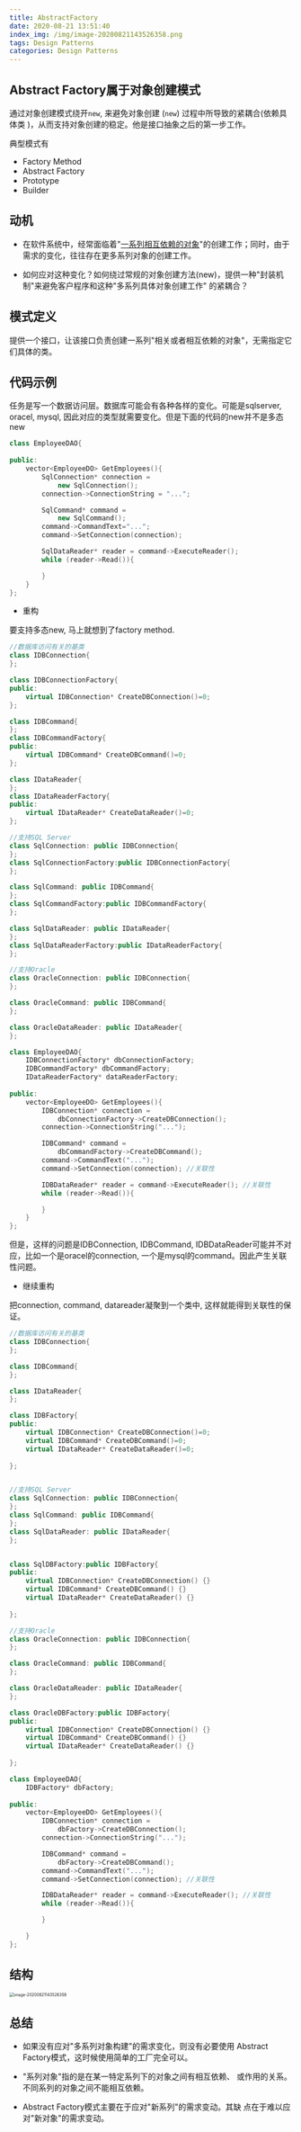 ```yaml
---
title: AbstractFactory
date: 2020-08-21 13:51:40
index_img: /img/image-20200821143526358.png
tags: Design Patterns
categories: Design Patterns
---
```


## Abstract Factory属于对象创建模式

通过对象创建模式绕开`new`, 来避免对象创建 (`new`) 过程中所导致的紧耦合(依赖具体类 )，从而支持对象创建的稳定。他是接口抽象之后的第一步工作。

典型模式有

* Factory Method
* Abstract Factory
* Prototype
* Builder

## 动机

* 在软件系统中，经常面临着"<u>一系列相互依赖的对象</u>"的创建工作；同时，由于需求的变化，往往存在更多系列对象的创建工作。

* 如何应对这种变化？如何绕过常规的对象创建方法(new)，提供一种"封装机制"来避免客户程序和这种"多系列具体对象创建工作" 的紧耦合？





## 模式定义

提供一个接口，让该接口负责创建一系列"相关或者相互依赖的对象"，无需指定它们具体的类。

## 代码示例

任务是写一个数据访问层。数据库可能会有各种各样的变化。可能是sqlserver, oracel, mysql, 因此对应的类型就需要变化。但是下面的代码的new并不是多态new

```cpp
class EmployeeDAO{
    
public:
    vector<EmployeeDO> GetEmployees(){
        SqlConnection* connection =
            new SqlConnection();
        connection->ConnectionString = "...";

        SqlCommand* command =
            new SqlCommand();
        command->CommandText="...";
        command->SetConnection(connection);

        SqlDataReader* reader = command->ExecuteReader();
        while (reader->Read()){

        }
    }
};
```



* 重构

要支持多态new, 马上就想到了factory method.

```cpp
//数据库访问有关的基类
class IDBConnection{    
};

class IDBConnectionFactory{
public:
    virtual IDBConnection* CreateDBConnection()=0;
};

class IDBCommand{    
};
class IDBCommandFactory{
public:
    virtual IDBCommand* CreateDBCommand()=0;
};

class IDataReader{    
};
class IDataReaderFactory{
public:
    virtual IDataReader* CreateDataReader()=0;
};

//支持SQL Server
class SqlConnection: public IDBConnection{    
};
class SqlConnectionFactory:public IDBConnectionFactory{
};

class SqlCommand: public IDBCommand{    
};
class SqlCommandFactory:public IDBCommandFactory{
};

class SqlDataReader: public IDataReader{    
};
class SqlDataReaderFactory:public IDataReaderFactory{
};

//支持Oracle
class OracleConnection: public IDBConnection{
};

class OracleCommand: public IDBCommand{
};

class OracleDataReader: public IDataReader{
};

class EmployeeDAO{
    IDBConnectionFactory* dbConnectionFactory;
    IDBCommandFactory* dbCommandFactory;
    IDataReaderFactory* dataReaderFactory;
    
public:
    vector<EmployeeDO> GetEmployees(){
        IDBConnection* connection =
            dbConnectionFactory->CreateDBConnection();
        connection->ConnectionString("...");

        IDBCommand* command =
            dbCommandFactory->CreateDBCommand();
        command->CommandText("...");
        command->SetConnection(connection); //关联性

        IDBDataReader* reader = command->ExecuteReader(); //关联性
        while (reader->Read()){

        }
    }
};
```

但是，这样的问题是IDBConnection, IDBCommand, IDBDataReader可能并不对应，比如一个是oracel的connection, 一个是mysql的command。因此产生关联性问题。

* 继续重构

把connection, command, datareader凝聚到一个类中, 这样就能得到关联性的保证。

```cpp
//数据库访问有关的基类
class IDBConnection{    
};

class IDBCommand{
};

class IDataReader{    
};

class IDBFactory{
public:
    virtual IDBConnection* CreateDBConnection()=0;
    virtual IDBCommand* CreateDBCommand()=0;
    virtual IDataReader* CreateDataReader()=0;
    
};


//支持SQL Server
class SqlConnection: public IDBConnection{
};
class SqlCommand: public IDBCommand{
};
class SqlDataReader: public IDataReader{
};


class SqlDBFactory:public IDBFactory{
public:
    virtual IDBConnection* CreateDBConnection() {}
    virtual IDBCommand* CreateDBCommand() {}
    virtual IDataReader* CreateDataReader() {}
 
};

//支持Oracle
class OracleConnection: public IDBConnection{
};

class OracleCommand: public IDBCommand{
};

class OracleDataReader: public IDataReader{  
};

class OracleDBFactory:public IDBFactory{
public:
    virtual IDBConnection* CreateDBConnection() {}
    virtual IDBCommand* CreateDBCommand() {}
    virtual IDataReader* CreateDataReader() {}
 
};

class EmployeeDAO{
    IDBFactory* dbFactory;
    
public:
    vector<EmployeeDO> GetEmployees(){
        IDBConnection* connection =
            dbFactory->CreateDBConnection();
        connection->ConnectionString("...");

        IDBCommand* command =
            dbFactory->CreateDBCommand();
        command->CommandText("...");
        command->SetConnection(connection); //关联性

        IDBDataReader* reader = command->ExecuteReader(); //关联性
        while (reader->Read()){

        }

    }
};

```



## 结构

<img src="image-20200821143526358.png" alt="image-20200821143526358" style="zoom:50%;" />

## 总结

* 如果没有应对"多系列对象构建"的需求变化，则没有必要使用 Abstract Factory模式，这时候使用简单的工厂完全可以。

* "系列对象"指的是在某一特定系列下的对象之间有相互依赖、 或作用的关系。不同系列的对象之间不能相互依赖。

* Abstract Factory模式主要在于应对"新系列"的需求变动。其缺 点在于难以应对"新对象"的需求变动。